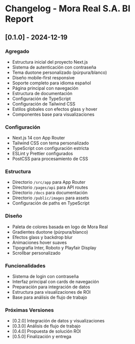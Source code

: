 # Changelog - Mora Real S.A. BI Report

## [0.1.0] - 2024-12-19

### Agregado
- Estructura inicial del proyecto Next.js
- Sistema de autenticación con contraseña
- Tema duotone personalizado (púrpura/blanco)
- Diseño mobile-first responsive
- Soporte completo para idioma español
- Página principal con navegación
- Estructura de documentación
- Configuración de TypeScript
- Configuración de Tailwind CSS
- Estilos globales con efectos glass y hover
- Componentes base para visualizaciones

### Configuración
- Next.js 14 con App Router
- Tailwind CSS con tema personalizado
- TypeScript con configuración estricta
- ESLint y Prettier configurados
- PostCSS para procesamiento de CSS

### Estructura
- Directorio `/src/app` para App Router
- Directorio `/pages/api` para API routes
- Directorio `/docs` para documentación
- Directorio `/public/images` para assets
- Configuración de paths en TypeScript

### Diseño
- Paleta de colores basada en logo de Mora Real
- Gradientes duotone (púrpura/blanco)
- Efectos glass y backdrop blur
- Animaciones hover suaves
- Tipografía Inter, Roboto y Playfair Display
- Scrollbar personalizado

### Funcionalidades
- Sistema de login con contraseña
- Interfaz principal con cards de navegación
- Preparación para integración de datos
- Estructura para visualizaciones de ROI
- Base para análisis de flujo de trabajo

### Próximas Versiones
- [0.2.0] Integración de datos y visualizaciones
- [0.3.0] Análisis de flujo de trabajo
- [0.4.0] Propuesta de solución ROI
- [0.5.0] Finalización y entrega
